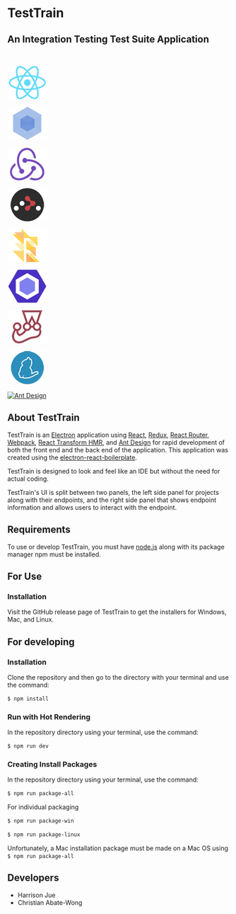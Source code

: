 # TestTrain
## An Integration Testing Test Suite Application
<br/>

[![React](https://github.com/abatewongc/testtrain/blob/master/internals/img/react-padded-90.png)](https://facebook.github.io/react/)

[![Webpack](https://github.com/abatewongc/testtrain/blob/master/internals/img/webpack-padded-90.png)](https://webpack.github.io/)

[![Redux](https://github.com/abatewongc/testtrain/blob/master/internals/img/redux-padded-90.png)](http://redux.js.org/)

[![React Router](https://github.com/abatewongc/testtrain/blob/master/internals/img/react-router-padded-90.png)](https://github.com/ReactTraining/react-router)

[![Flow](https://github.com/abatewongc/testtrain/blob/master/internals/img/flow-padded-90.png)](https://flowtype.org/)

[![ESLint](https://github.com/abatewongc/testtrain/blob/master/internals/img/eslint-padded-90.png)](http://eslint.org/)

[![Jest](https://github.com/abatewongc/testtrain/blob/master/internals/img/jest-padded-90.png)](https://facebook.github.io/jest/)

[![Yarn](https://github.com/abatewongc/testtrain/blob/master/internals/img/yarn-padded-90.png)](https://yarnpkg.com/)

[![Ant Design](https://bang.gallerycdn.vsassets.io/extensions/bang/antd-snippets/0.0.8/1504075239450/Microsoft.VisualStudio.Services.Icons.Default)](https://ant.design/)

## About TestTrain

TestTrain is an [Electron](http://electron.atom.io/) application using  [React](https://facebook.github.io/react/), [Redux](https://github.com/reactjs/redux), [React Router](https://github.com/reactjs/react-router), [Webpack](http://webpack.github.io/docs/), [React Transform HMR](https://github.com/gaearon/react-transform-hmr), and [Ant Design](https://ant.design/) for rapid development of both the front end and the back end of the application. This application was created using the [electron-react-boilerplate](https://github.com/chentsulin/electron-react-boilerplate).

TestTrain is designed to look and feel like an IDE but without the need for actual coding.

TestTrain's UI is split between two panels, the left side panel for projects along with their endpoints, and the right side panel that shows endpoint information and allows users to interact with the endpoint.

## Requirements

To use or develop TestTrain, you must have [node.js](https://nodejs.org/en/) along with its package manager npm must be installed.

## For Use

### Installation

Visit the GitHub release page of TestTrain to get the installers for Windows, Mac, and Linux.

## For developing

### Installation

Clone the repository and then go to the directory with your terminal and use the command:

```bash
$ npm install
```

### Run with Hot Rendering

In the repository directory using your terminal, use the command:

```bash
$ npm run dev
```

### Creating Install Packages

In the repository directory using your terminal, use the command:

```bash
$ npm run package-all
```

For individual packaging

```bash
$ npm run package-win
```

```bash
$ npm run package-linux
```

Unfortunately, a Mac installation package must be made on a Mac OS using `$ npm run package-all`

## Developers

- Harrison Jue
- Christian Abate-Wong

